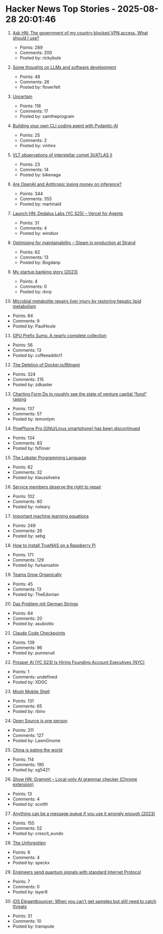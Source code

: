 # Hacker News Top Stories - 2025-08-28 20:01:46

1. [Ask HN: The government of my country blocked VPN access. What should I use?](undefined)
   - Points: 289
   - Comments: 200
   - Posted by: rickybule

2. [Some thoughts on LLMs and software development](https://martinfowler.com/articles/202508-ai-thoughts.html)
   - Points: 48
   - Comments: 26
   - Posted by: floverfelt

3. [Uncertain<T>](https://nshipster.com/uncertainty/)
   - Points: 116
   - Comments: 17
   - Posted by: samtheprogram

4. [Building your own CLI coding agent with Pydantic-AI](https://martinfowler.com/articles/build-own-coding-agent.html)
   - Points: 25
   - Comments: 2
   - Posted by: vinhnx

5. [VLT observations of interstellar comet 3I/ATLAS II](https://arxiv.org/abs/2508.18382)
   - Points: 23
   - Comments: 14
   - Posted by: bikenaga

6. [Are OpenAI and Anthropic losing money on inference?](https://martinalderson.com/posts/are-openai-and-anthropic-really-losing-money-on-inference/)
   - Points: 344
   - Comments: 355
   - Posted by: martinald

7. [Launch HN: Dedalus Labs (YC S25) – Vercel for Agents](undefined)
   - Points: 31
   - Comments: 4
   - Posted by: windsor

8. [Optimising for maintainability – Gleam in production at Strand](https://gleam.run/case-studies/strand/)
   - Points: 62
   - Comments: 13
   - Posted by: Bogdanp

9. [My startup banking story (2023)](https://mitchellh.com/writing/my-startup-banking-story)
   - Points: 4
   - Comments: 0
   - Posted by: dvrp

10. [Microbial metabolite repairs liver injury by restoring hepatic lipid metabolism](https://journals.asm.org/doi/10.1128/mbio.01718-25)
   - Points: 84
   - Comments: 9
   - Posted by: PaulHoule

11. [GPU Prefix Sums: A nearly complete collection](https://github.com/b0nes164/GPUPrefixSums)
   - Points: 56
   - Comments: 13
   - Posted by: coffeeaddict1

12. [The Deletion of Docker.io/Bitnami](https://community.broadcom.com/tanzu/blogs/beltran-rueda-borrego/2025/08/18/how-to-prepare-for-the-bitnami-changes-coming-soon)
   - Points: 324
   - Comments: 215
   - Posted by: zdkaster

13. [Charting Form Ds to roughly see the state of venture capital “fund” raising](https://tj401.com/blog/formd/index.html)
   - Points: 137
   - Comments: 57
   - Posted by: lemonlym

14. [PinePhone Pro [GNU/Linux smartphone] has been discontinued](https://social.treehouse.systems/@pine64/115027515081143369)
   - Points: 134
   - Comments: 83
   - Posted by: fsflover

15. [The Lobster Programming Language](https://www.strlen.com/lobster/)
   - Points: 62
   - Comments: 32
   - Posted by: klaussilveira

16. [Service members deserve the right to repair](https://www.militarytimes.com/opinion/2025/07/11/why-service-members-deserve-the-right-to-repair/)
   - Points: 102
   - Comments: 60
   - Posted by: noleary

17. [Important machine learning equations](https://chizkidd.github.io//2025/05/30/machine-learning-key-math-eqns/)
   - Points: 249
   - Comments: 26
   - Posted by: sebg

18. [How to install TrueNAS on a Raspberry Pi](https://www.jeffgeerling.com/blog/2025/how-install-truenas-on-raspberry-pi)
   - Points: 171
   - Comments: 129
   - Posted by: furkansahin

19. [Teams Grow Organically](https://frederickvanbrabant.com/blog/2025-08-22-how-teams-grow-organically/)
   - Points: 45
   - Comments: 13
   - Posted by: TheEdonian

20. [Das Problem mit German Strings](https://www.polarsignals.com/blog/posts/2025/08/26/das-problem-mit-german-strings)
   - Points: 64
   - Comments: 20
   - Posted by: asubiotto

21. [Claude Code Checkpoints](https://claude-checkpoints.com/)
   - Points: 139
   - Comments: 96
   - Posted by: punnerud

22. [Prosper AI (YC S23) Is Hiring Founding Account Executives (NYC)](https://jobs.ashbyhq.com/prosper-ai/29684590-4cec-4af2-bb69-eb5c6d595fb8)
   - Points: 1
   - Comments: undefined
   - Posted by: XDGC

23. [Mosh Mobile Shell](https://mosh.org)
   - Points: 131
   - Comments: 65
   - Posted by: rbinv

24. [Open Source is one person](https://opensourcesecurity.io/2025/08-oss-one-person/)
   - Points: 311
   - Comments: 127
   - Posted by: LawnGnome

25. [China is eating the world](https://apropos.substack.com/p/china-is-eating-the-world)
   - Points: 114
   - Comments: 190
   - Posted by: sg5421

26. [Show HN: Grammit – Local-only AI grammar checker (Chrome extension)](https://chromewebstore.google.com/detail/grammit-the-ai-grammar-ch/pkfmoknmnkbidlniedaloiijibdpjjmm)
   - Points: 13
   - Comments: 4
   - Posted by: scottfr

27. [Anything can be a message queue if you use it wrongly enough (2023)](https://xeiaso.net/blog/anything-message-queue)
   - Points: 155
   - Comments: 52
   - Posted by: crescit_eundo

28. [The Unforgotten](https://www.espn.com/nfl/story/_/id/46012436/football-forever-young-college-high-school-nfl)
   - Points: 6
   - Comments: 4
   - Posted by: speckx

29. [Engineers send quantum signals with standard Internet Protocol](https://phys.org/news/2025-08-quantum-standard-internet-protocol.html)
   - Points: 7
   - Comments: 0
   - Posted by: layer8

30. [iOS Elegantbouncer: When you can't get samples but still need to catch threats](https://www.msuiche.com/posts/elegantbouncer-when-you-cant-get-the-samples-but-still-need-to-catch-the-threat/)
   - Points: 31
   - Comments: 10
   - Posted by: transpute

